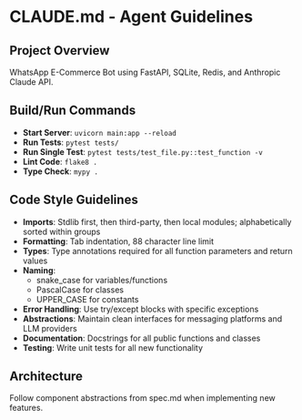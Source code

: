 # CLAUDE.md - Agent Guidelines

## Project Overview
WhatsApp E-Commerce Bot using FastAPI, SQLite, Redis, and Anthropic Claude API.

## Build/Run Commands
- **Start Server**: `uvicorn main:app --reload`
- **Run Tests**: `pytest tests/`
- **Run Single Test**: `pytest tests/test_file.py::test_function -v`
- **Lint Code**: `flake8 .`
- **Type Check**: `mypy .`

## Code Style Guidelines
- **Imports**: Stdlib first, then third-party, then local modules; alphabetically sorted within groups
- **Formatting**: Tab indentation, 88 character line limit
- **Types**: Type annotations required for all function parameters and return values
- **Naming**: 
  - snake_case for variables/functions
  - PascalCase for classes
  - UPPER_CASE for constants
- **Error Handling**: Use try/except blocks with specific exceptions
- **Abstractions**: Maintain clean interfaces for messaging platforms and LLM providers
- **Documentation**: Docstrings for all public functions and classes
- **Testing**: Write unit tests for all new functionality

## Architecture
Follow component abstractions from spec.md when implementing new features.